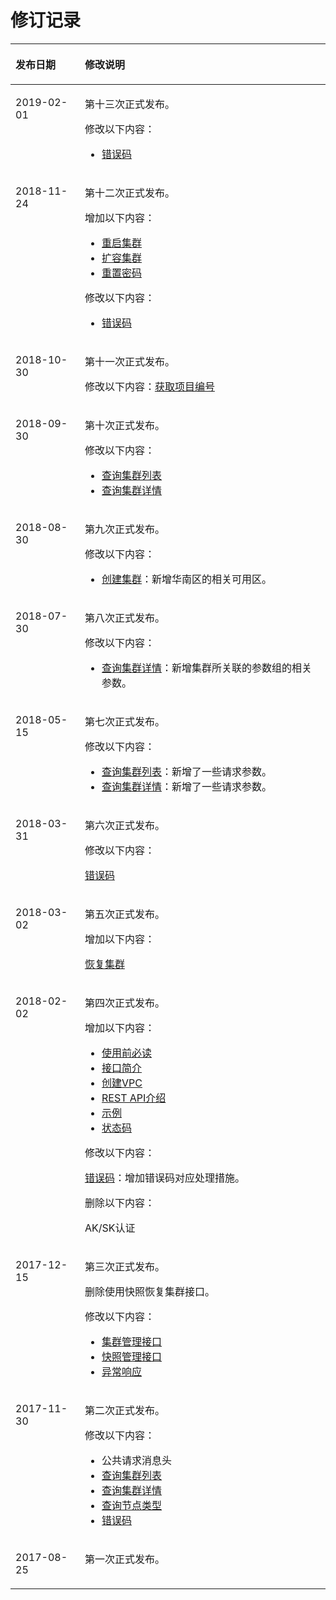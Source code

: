# 修订记录<a name="dws_02_0031"></a>

<a name="t827082e44e614feeae38076e3dcd4818"></a>
<table><thead align="left"><tr id="r36349be992214679b882cf994f96f173"><th class="cellrowborder" valign="top" width="22%" id="mcps1.1.3.1.1"><p id="zh-cn_topic_0067713263_p388241794753"><a name="zh-cn_topic_0067713263_p388241794753"></a><a name="zh-cn_topic_0067713263_p388241794753"></a><strong id="a8bdc7a99931a494683e15b0a0407f880"><a name="a8bdc7a99931a494683e15b0a0407f880"></a><a name="a8bdc7a99931a494683e15b0a0407f880"></a>发布日期</strong></p>
</th>
<th class="cellrowborder" valign="top" width="78%" id="mcps1.1.3.1.2"><p id="a64e81ac4fcd0406fba3a622bcdc3d192"><a name="a64e81ac4fcd0406fba3a622bcdc3d192"></a><a name="a64e81ac4fcd0406fba3a622bcdc3d192"></a><strong id="a7702853abea04f70a724f98f19b81538"><a name="a7702853abea04f70a724f98f19b81538"></a><a name="a7702853abea04f70a724f98f19b81538"></a>修改说明</strong></p>
</th>
</tr>
</thead>
<tbody><tr id="row113891210131212"><td class="cellrowborder" valign="top" width="22%" headers="mcps1.1.3.1.1 "><p id="p143918109120"><a name="p143918109120"></a><a name="p143918109120"></a>2019-02-01</p>
</td>
<td class="cellrowborder" valign="top" width="78%" headers="mcps1.1.3.1.2 "><p id="p752616331122"><a name="p752616331122"></a><a name="p752616331122"></a>第十三次正式发布。</p>
<p id="p12835154120122"><a name="p12835154120122"></a><a name="p12835154120122"></a>修改以下内容：</p>
<a name="ul5837124114122"></a><a name="ul5837124114122"></a><ul id="ul5837124114122"><li><a href="错误码.md">错误码</a></li></ul>
</td>
</tr>
<tr id="row11228116185118"><td class="cellrowborder" valign="top" width="22%" headers="mcps1.1.3.1.1 "><p id="p152291162517"><a name="p152291162517"></a><a name="p152291162517"></a>2018-11-24</p>
</td>
<td class="cellrowborder" valign="top" width="78%" headers="mcps1.1.3.1.2 "><p id="p172299165516"><a name="p172299165516"></a><a name="p172299165516"></a>第十二次正式发布。</p>
<p id="p416920338515"><a name="p416920338515"></a><a name="p416920338515"></a>增加以下内容：</p>
<a name="ul16807124965220"></a><a name="ul16807124965220"></a><ul id="ul16807124965220"><li><a href="重启集群.md">重启集群</a></li><li><a href="扩容集群.md">扩容集群</a></li><li><a href="重置密码.md">重置密码</a></li></ul>
<p id="p5814110175210"><a name="p5814110175210"></a><a name="p5814110175210"></a>修改以下内容：</p>
<a name="ul1590245117524"></a><a name="ul1590245117524"></a><ul id="ul1590245117524"><li><a href="错误码.md">错误码</a></li></ul>
</td>
</tr>
<tr id="row274517124556"><td class="cellrowborder" valign="top" width="22%" headers="mcps1.1.3.1.1 "><p id="p974511213553"><a name="p974511213553"></a><a name="p974511213553"></a>2018-10-30</p>
</td>
<td class="cellrowborder" valign="top" width="78%" headers="mcps1.1.3.1.2 "><p id="p3575163075517"><a name="p3575163075517"></a><a name="p3575163075517"></a>第十一次正式发布。</p>
<p id="p224717218562"><a name="p224717218562"></a><a name="p224717218562"></a>修改以下内容：<a href="获取项目编号.md">获取项目编号</a></p>
</td>
</tr>
<tr id="row118131332756"><td class="cellrowborder" valign="top" width="22%" headers="mcps1.1.3.1.1 "><p id="p081312321555"><a name="p081312321555"></a><a name="p081312321555"></a>2018-09-30</p>
</td>
<td class="cellrowborder" valign="top" width="78%" headers="mcps1.1.3.1.2 "><p id="p9813103216515"><a name="p9813103216515"></a><a name="p9813103216515"></a>第十次正式发布。</p>
<p id="p123681506512"><a name="p123681506512"></a><a name="p123681506512"></a>修改以下内容：</p>
<a name="ul1236217281968"></a><a name="ul1236217281968"></a><ul id="ul1236217281968"><li><a href="查询集群列表.md">查询集群列表</a></li><li><a href="查询集群详情.md">查询集群详情</a></li></ul>
</td>
</tr>
<tr id="row144091454115715"><td class="cellrowborder" valign="top" width="22%" headers="mcps1.1.3.1.1 "><p id="p6409115418576"><a name="p6409115418576"></a><a name="p6409115418576"></a>2018-08-30</p>
</td>
<td class="cellrowborder" valign="top" width="78%" headers="mcps1.1.3.1.2 "><p id="p78488580585"><a name="p78488580585"></a><a name="p78488580585"></a>第九次正式发布。</p>
<p id="p484875818585"><a name="p484875818585"></a><a name="p484875818585"></a>修改以下内容：</p>
<a name="ul19848658195813"></a><a name="ul19848658195813"></a><ul id="ul19848658195813"><li><a href="创建集群.md">创建集群</a>：新增华南区的相关可用区。</li></ul>
</td>
</tr>
<tr id="row17795131902917"><td class="cellrowborder" valign="top" width="22%" headers="mcps1.1.3.1.1 "><p id="p19796121914293"><a name="p19796121914293"></a><a name="p19796121914293"></a>2018-07-30</p>
</td>
<td class="cellrowborder" valign="top" width="78%" headers="mcps1.1.3.1.2 "><p id="p187960198293"><a name="p187960198293"></a><a name="p187960198293"></a>第八次正式发布。</p>
<p id="p18328164315296"><a name="p18328164315296"></a><a name="p18328164315296"></a>修改以下内容：</p>
<a name="ul203212913273"></a><a name="ul203212913273"></a><ul id="ul203212913273"><li><a href="查询集群详情.md">查询集群详情</a>：新增集群所关联的参数组的相关参数。</li></ul>
</td>
</tr>
<tr id="row6355450101411"><td class="cellrowborder" valign="top" width="22%" headers="mcps1.1.3.1.1 "><p id="p1935685021410"><a name="p1935685021410"></a><a name="p1935685021410"></a>2018-05-15</p>
</td>
<td class="cellrowborder" valign="top" width="78%" headers="mcps1.1.3.1.2 "><p id="p185091183150"><a name="p185091183150"></a><a name="p185091183150"></a>第七次正式发布。</p>
<p id="p9267152124810"><a name="p9267152124810"></a><a name="p9267152124810"></a>修改以下内容：</p>
<a name="ul225424195013"></a><a name="ul225424195013"></a><ul id="ul225424195013"><li><a href="查询集群列表.md">查询集群列表</a>：新增了一些请求参数。</li><li><a href="查询集群详情.md">查询集群详情</a>：新增了一些请求参数。</li></ul>
</td>
</tr>
<tr id="row19176102942614"><td class="cellrowborder" valign="top" width="22%" headers="mcps1.1.3.1.1 "><p id="p21771729162615"><a name="p21771729162615"></a><a name="p21771729162615"></a>2018-03-31</p>
</td>
<td class="cellrowborder" valign="top" width="78%" headers="mcps1.1.3.1.2 "><p id="p8156194019264"><a name="p8156194019264"></a><a name="p8156194019264"></a>第六次正式发布。</p>
<p id="p92614173114"><a name="p92614173114"></a><a name="p92614173114"></a>修改以下内容：</p>
<p id="p697071223118"><a name="p697071223118"></a><a name="p697071223118"></a><a href="错误码.md">错误码</a></p>
</td>
</tr>
<tr id="row1210214136270"><td class="cellrowborder" valign="top" width="22%" headers="mcps1.1.3.1.1 "><p id="p1110251312271"><a name="p1110251312271"></a><a name="p1110251312271"></a>2018-03-02</p>
</td>
<td class="cellrowborder" valign="top" width="78%" headers="mcps1.1.3.1.2 "><p id="p17600326122716"><a name="p17600326122716"></a><a name="p17600326122716"></a>第五次正式发布。</p>
<p id="p176020262277"><a name="p176020262277"></a><a name="p176020262277"></a>增加以下内容：</p>
<p id="p10316195410279"><a name="p10316195410279"></a><a name="p10316195410279"></a><a href="恢复集群.md">恢复集群</a></p>
</td>
</tr>
<tr id="row192480550503"><td class="cellrowborder" valign="top" width="22%" headers="mcps1.1.3.1.1 "><p id="p1336140205115"><a name="p1336140205115"></a><a name="p1336140205115"></a>2018-02-02</p>
</td>
<td class="cellrowborder" valign="top" width="78%" headers="mcps1.1.3.1.2 "><p id="p024995511502"><a name="p024995511502"></a><a name="p024995511502"></a>第四次正式发布。</p>
<p id="p381662745116"><a name="p381662745116"></a><a name="p381662745116"></a>增加以下内容：</p>
<a name="ul19037459536"></a><a name="ul19037459536"></a><ul id="ul19037459536"><li><a href="使用前必读.md">使用前必读</a></li><li><a href="接口简介.md">接口简介</a></li><li><a href="创建VPC.md">创建VPC</a></li><li><a href="REST-API介绍.md">REST API介绍</a></li><li><a href="示例.md">示例</a></li><li><a href="状态码.md">状态码</a></li></ul>
<p id="p176039115217"><a name="p176039115217"></a><a name="p176039115217"></a>修改以下内容：</p>
<p id="p1041101820527"><a name="p1041101820527"></a><a name="p1041101820527"></a><a href="错误码.md">错误码</a>：增加错误码对应处理措施。</p>
<p id="p693375913278"><a name="p693375913278"></a><a name="p693375913278"></a>删除以下内容：</p>
<p id="p16931269283"><a name="p16931269283"></a><a name="p16931269283"></a>AK/SK认证</p>
</td>
</tr>
<tr id="r91ad8b45005047b684a4595e5c65f526"><td class="cellrowborder" valign="top" width="22%" headers="mcps1.1.3.1.1 "><p id="ad3a1e7dba68b4273910b5cca4e155ad9"><a name="ad3a1e7dba68b4273910b5cca4e155ad9"></a><a name="ad3a1e7dba68b4273910b5cca4e155ad9"></a>2017-12-15</p>
</td>
<td class="cellrowborder" valign="top" width="78%" headers="mcps1.1.3.1.2 "><p id="a66bb1bf9ea8244daa5db6b2fd9aa6ee8"><a name="a66bb1bf9ea8244daa5db6b2fd9aa6ee8"></a><a name="a66bb1bf9ea8244daa5db6b2fd9aa6ee8"></a>第三次正式发布。</p>
<p id="a102c505fc282451e9581f60b4766e07b"><a name="a102c505fc282451e9581f60b4766e07b"></a><a name="a102c505fc282451e9581f60b4766e07b"></a>删除使用快照恢复集群接口。</p>
<p id="a1023fc75951c4cbdb39608e07b34288c"><a name="a1023fc75951c4cbdb39608e07b34288c"></a><a name="a1023fc75951c4cbdb39608e07b34288c"></a>修改以下内容：</p>
<a name="ub2c0389193f143dda0fc2b9d4618a043"></a><a name="ub2c0389193f143dda0fc2b9d4618a043"></a><ul id="ub2c0389193f143dda0fc2b9d4618a043"><li><a href="创建集群.md">集群管理接口</a></li><li><a href="创建快照.md">快照管理接口</a></li><li><a href="异常响应.md">异常响应</a></li></ul>
</td>
</tr>
<tr id="r9200c0bbb4bc4f2a8f3e4d602e25f69b"><td class="cellrowborder" valign="top" width="22%" headers="mcps1.1.3.1.1 "><p id="aa3a005c2ccf64c8e93f43db7cd5bec3d"><a name="aa3a005c2ccf64c8e93f43db7cd5bec3d"></a><a name="aa3a005c2ccf64c8e93f43db7cd5bec3d"></a>2017-11-30</p>
</td>
<td class="cellrowborder" valign="top" width="78%" headers="mcps1.1.3.1.2 "><p id="aa956d9a64ae64e0ab3f29cc0144bda9e"><a name="aa956d9a64ae64e0ab3f29cc0144bda9e"></a><a name="aa956d9a64ae64e0ab3f29cc0144bda9e"></a>第二次正式发布。</p>
<p id="af4e22af4ac004e4dbb6e4c8e6736a743"><a name="af4e22af4ac004e4dbb6e4c8e6736a743"></a><a name="af4e22af4ac004e4dbb6e4c8e6736a743"></a>修改以下内容：</p>
<a name="uc40c0dad04c84e0389bd4ed686879809"></a><a name="uc40c0dad04c84e0389bd4ed686879809"></a><ul id="uc40c0dad04c84e0389bd4ed686879809"><li>公共请求消息头</li><li><a href="查询集群列表.md">查询集群列表</a></li><li><a href="查询集群详情.md">查询集群详情</a></li><li><a href="查询节点类型.md">查询节点类型</a></li><li><a href="错误码.md">错误码</a></li></ul>
</td>
</tr>
<tr id="r2cf2396bc4f048d8bd79195eb77ec828"><td class="cellrowborder" valign="top" width="22%" headers="mcps1.1.3.1.1 "><p id="ab13db3cf731e4ef7ad875b8cac87b980"><a name="ab13db3cf731e4ef7ad875b8cac87b980"></a><a name="ab13db3cf731e4ef7ad875b8cac87b980"></a>2017-08-25</p>
</td>
<td class="cellrowborder" valign="top" width="78%" headers="mcps1.1.3.1.2 "><p id="aed052451d8244e1b94d20855f7a0b4b0"><a name="aed052451d8244e1b94d20855f7a0b4b0"></a><a name="aed052451d8244e1b94d20855f7a0b4b0"></a>第一次正式发布。</p>
</td>
</tr>
</tbody>
</table>

